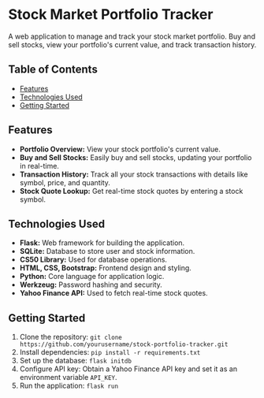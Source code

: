# Stock Market Portfolio Tracker

A web application to manage and track your stock market portfolio. Buy and sell stocks, view your portfolio's current value, and track transaction history.

## Table of Contents
- [Features](#features)
- [Technologies Used](#technologies-used)
- [Getting Started](#getting-started)

## Features
- **Portfolio Overview:** View your stock portfolio's current value.
- **Buy and Sell Stocks:** Easily buy and sell stocks, updating your portfolio in real-time.
- **Transaction History:** Track all your stock transactions with details like symbol, price, and quantity.
- **Stock Quote Lookup:** Get real-time stock quotes by entering a stock symbol.

## Technologies Used
- **Flask:** Web framework for building the application.
- **SQLite:** Database to store user and stock information.
- **CS50 Library:** Used for database operations.
- **HTML, CSS, Bootstrap:** Frontend design and styling.
- **Python:** Core language for application logic.
- **Werkzeug:** Password hashing and security.
- **Yahoo Finance API:** Used to fetch real-time stock quotes.

## Getting Started
1. Clone the repository: `git clone https://github.com/yourusername/stock-portfolio-tracker.git`
2. Install dependencies: `pip install -r requirements.txt`
3. Set up the database: `flask initdb`
4. Configure API key: Obtain a Yahoo Finance API key and set it as an environment variable `API_KEY`.
5. Run the application: `flask run`

